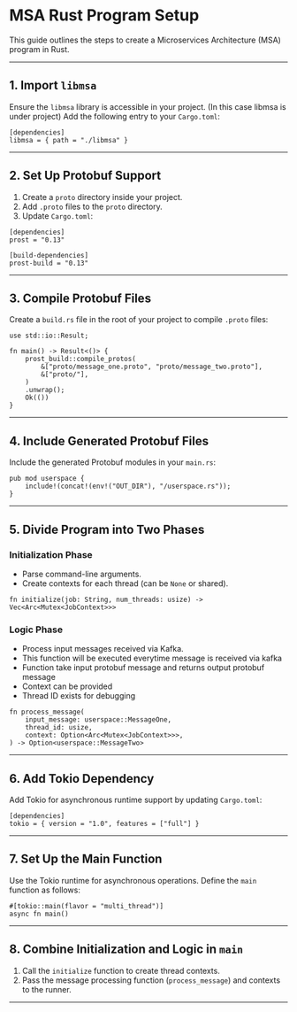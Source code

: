 # MSA Rust Program Setup

This guide outlines the steps to create a Microservices Architecture (MSA) program in Rust.

---

## 1. Import `libmsa`

Ensure the `libmsa` library is accessible in your project. (In this case libmsa is under project) Add the following entry to your `Cargo.toml`:
```
[dependencies]
libmsa = { path = "./libmsa" }
```
---

## 2. Set Up Protobuf Support

1. Create a `proto` directory inside your project.
2. Add `.proto` files to the `proto` directory.
3. Update `Cargo.toml`:
```
[dependencies]
prost = "0.13"

[build-dependencies]
prost-build = "0.13"
```
---

## 3. Compile Protobuf Files

Create a `build.rs` file in the root of your project to compile `.proto` files:
```
use std::io::Result;

fn main() -> Result<()> {
    prost_build::compile_protos(
        &["proto/message_one.proto", "proto/message_two.proto"],
        &["proto/"],
    )
    .unwrap();
    Ok(())
}
```
---

## 4. Include Generated Protobuf Files

Include the generated Protobuf modules in your `main.rs`:
```
pub mod userspace {
    include!(concat!(env!("OUT_DIR"), "/userspace.rs"));
}
```
---

## 5. Divide Program into Two Phases

### Initialization Phase

- Parse command-line arguments.
- Create contexts for each thread (can be `None` or shared).
```
fn initialize(job: String, num_threads: usize) -> Vec<Arc<Mutex<JobContext>>>
```
### Logic Phase

- Process input messages received via Kafka.
- This function will be executed everytime message is received via kafka
- Function take input protobuf message and returns output protobuf message
- Context can be provided
- Thread ID exists for debugging
```
fn process_message(
    input_message: userspace::MessageOne,
    thread_id: usize,
    context: Option<Arc<Mutex<JobContext>>>,
) -> Option<userspace::MessageTwo>
```
---

## 6. Add Tokio Dependency

Add Tokio for asynchronous runtime support by updating `Cargo.toml`:
```
[dependencies]
tokio = { version = "1.0", features = ["full"] }
```
---

## 7. Set Up the Main Function

Use the Tokio runtime for asynchronous operations. Define the `main` function as follows:
```
#[tokio::main(flavor = "multi_thread")]
async fn main()
```
---

## 8. Combine Initialization and Logic in `main`

1. Call the `initialize` function to create thread contexts.
2. Pass the message processing function (`process_message`) and contexts to the runner.

---